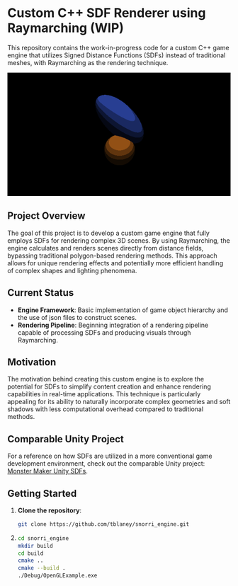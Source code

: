# Custom C++ SDF Renderer using Raymarching (WIP)

This repository contains the work-in-progress code for a custom C++ game engine that utilizes Signed Distance Functions (SDFs) instead of traditional meshes, with Raymarching as the rendering technique.

<img src="imgs/shape_render.png" alt="Example Scene">

## Project Overview

The goal of this project is to develop a custom game engine that fully employs SDFs for rendering complex 3D scenes. By using Raymarching, the engine calculates and renders scenes directly from distance fields, bypassing traditional polygon-based rendering methods. This approach allows for unique rendering effects and potentially more efficient handling of complex shapes and lighting phenomena.

## Current Status

- **Engine Framework**: Basic implementation of game object hierarchy and the use of json files to construct scenes.
- **Rendering Pipeline**: Beginning integration of a rendering pipeline capable of processing SDFs and producing visuals through Raymarching.

## Motivation

The motivation behind creating this custom engine is to explore the potential for SDFs to simplify content creation and enhance rendering capabilities in real-time applications. This technique is particularly appealing for its ability to naturally incorporate complex geometries and soft shadows with less computational overhead compared to traditional methods.

## Comparable Unity Project

For a reference on how SDFs are utilized in a more conventional game development environment, check out the comparable Unity project: [Monster Maker Unity SDFs](https://github.com/tblaney/monster_maker_unity_sdfs/).

## Getting Started

1. **Clone the repository**:
   ```bash
   git clone https://github.com/tblaney/snorri_engine.git
2. ```bash
   cd snorri_engine
   mkdir build
   cd build
   cmake ..
   cmake --build .
   ./Debug/OpenGLExample.exe
